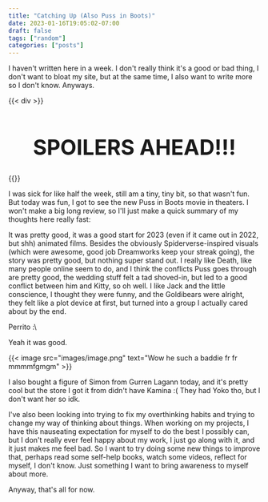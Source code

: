 ```yaml
---
title: "Catching Up (Also Puss in Boots)"
date: 2023-01-16T19:05:02-07:00
draft: false
tags: ["random"]
categories: ["posts"]
---
```


I haven't written here in a week. I don't really think it's a good or bad thing, I don't want to bloat my site, but at the same time, I also want to write more so I don't know. Anyways.       

{{< div >}}
<center><h1 style="font-size: 3em;">SPOILERS AHEAD!!!</h1></center>
{{</ div >}}

I was sick for like half the week, still am a tiny, tiny bit, so that wasn't fun. But today was fun, I got to see the new Puss in Boots movie in theaters. I won't make a big long review, so I'll just make a quick summary of my thoughts here really fast:       

It was pretty good, it was a good start for 2023 (even if it came out in 2022, but shh) animated films. Besides the obviously Spiderverse-inspired visuals (which were awesome, good job Dreamworks keep your streak going), the story was pretty good, but nothing super stand out. I really like Death, like many people online seem to do, and I think the conflicts Puss goes through are pretty good, the wedding stuff felt a tad shoved-in, but led to a good conflict between him and Kitty, so oh well. I like Jack and the little conscience, I thought they were funny, and the Goldibears were alright, they felt like a plot device at first, but turned into a group I actually cared about by the end.       

Perrito :\      

Yeah it was good. 

{{< image src="images/image.png" text="Wow he such a baddie fr fr mmmmfgmgm" >}}


I also bought a figure of Simon from Gurren Lagann today, and it's pretty cool but the store I got it from didn't have Kamina :( They had Yoko tho, but I don't want her so idk.        

I've also been looking into trying to fix my overthinking habits and trying to change my way of thinking about things. When working on my projects, I have this nauseating expectation for myself to do the best I possibly can, but I don't really ever feel happy about my work, I just go along with it, and it just makes me feel bad. So I want to try doing some new things to improve that, perhaps read some self-help books, watch some videos, reflect for myself, I don't know. Just something I want to bring awareness to myself about more.       

Anyway, that's all for now. 